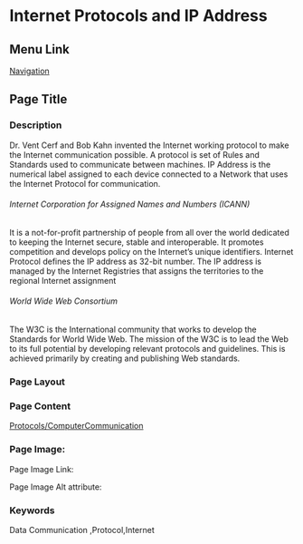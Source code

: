 # Internet Protocols and IP Address

## Menu Link

[Navigation](/Sections/NavContents.md)


## Page Title


### Description

Dr. Vent Cerf and Bob Kahn invented the Internet working protocol to make the Internet communication possible. A protocol is set of Rules and Standards used to communicate between machines.
IP Address is the numerical label assigned to each device connected to a Network that uses the Internet Protocol for communication.

 ###### Internet Corporation for Assigned Names and Numbers (ICANN)
It is a not-for-profit partnership of people from all over the world dedicated to keeping the Internet secure, stable and interoperable. It promotes competition and develops policy on the Internet’s unique identifiers. Internet Protocol defines the IP address as 32-bit number. The IP address is managed by the Internet Registries that assigns the territories to the regional Internet assignment

###### World Wide Web Consortium
 The W3C is the International community that works to develop the Standards for World Wide Web. The mission of the W3C is to lead the Web to its full potential by developing relevant protocols and guidelines. This is achieved primarily by creating and publishing Web standards.



### Page Layout


### Page Content
[Protocols/ComputerCommunication](/sections/WhatIsComputerCommunications.md)

### Page Image:

Page Image Link:

Page Image Alt attribute: 


### Keywords
Data Communication ,Protocol,Internet
